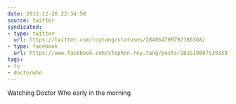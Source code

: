```yaml
---
date: 2012-12-26 22:34:58
source: twitter
syndicated:
- type: twitter
  url: https://twitter.com/roytang/statuses/284064789792186368/
- type: facebook
  url: https://www.facebook.com/stephen.roy.tang/posts/10151988753933912
tags:
- tv
- doctorwho
---
```


Watching Doctor Who early in the morning